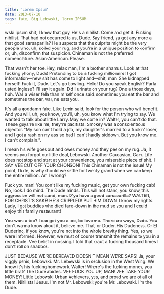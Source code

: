 ```yaml
---
title: 'Lorem Ipsum'
date: 2013-07-10
tags: fake, Big Lebowski, lorem IPSUM
---
```

wski ipsum shit, I know that guy. He's a nihilist. Come and get it. Fucking nihilist. That had not occurred to us, Dude. Say friend, ya got any more a that good sarsaparilla? He suspects that the culprits might be the very people who, uh, soiled your rug, and you're in a unique position to confirm or, uh, disconfirm that suspicion. Chinaman is not the preferred nomenclature. Asian-American. Please.

That wasn't her toe. Hey, relax man, I'm a brother shamus. Look at that fucking phony, Dude! Pretending to be a fucking millionaire! I got information—new shit has come to light and—shit, man! She kidnapped herself! Fuck it, Dude. Let's go bowling. Hello! Do you speak English? Parla usted Inglese? I'll say it again. Did I urinate on your rug? One a those days, huh. Wal, a wiser fella than m'self once said, sometimes you eat the bar and sometimes the bar, wal, he eats you.

It's all a goddamn fake. Like Lenin said, look for the person who will benefit. And you will, uh, you know, you'll, uh, you know what I'm trying to say. We wanted to talk about little Larry. May we come in? Walter, you can't do that. These guys're like me, they're pacifists. Smokey was a conscientious objector. "My son can't hold a job, my daughter's married to a fuckin' loser, and I got a rash on my ass so bad I can't hardly siddown. But you know me. I can't complain.".

I mean his wife goes out and owes money and they pee on my rug. Ja, it seems you forgot our little deal, Lebowski. Another Caucasian, Gary. Life does not stop and start at your convenience, you miserable piece of shit. I SAY VEE CUT OFF YOUR CHONSON! This Chinaman is not the issue! My point, Dude, is why should we settle for twenty grand when we can keep the entire million. Am I wrong?

Fuck you man! You don't like my fucking music, get your own fucking cab! No, look. I do mind. The Dude minds. This will not stand, you know, this aggression will not stand, man. D'ya have a good sarsaparilla? WALTER, FOR CHRIST'S SAKE! HE'S CRIPPLED! PUT HIM DOWN! I know my rights. Lady, I got buddies who died face-down in the mud so you and I could enjoy this family restaurant!

You want a toe? I can get you a toe, believe me. There are ways, Dude. You don't wanna know about it, believe me. That, or Duder. His Dudeness. Or El Duderino, if you know, you're not into the whole brevity thing. Yes, so we were informed. However, we must of course transmit the remains to you in a receptacle. Vee belief in nossing. I told that kraut a fucking thousand times I don't roll on shabbos.

JUST BECAUSE WE'RE BEREAVED DOESN'T MEAN WE'RE SAPS! Ja, your viggly penis, Lebowski. Mr. Lebowski is in seclusion in the West Wing. We know it's his fucking homework, Walter! Where's the fucking money, you little brat? The Dude abides. VEE FUCK YOU UP, MAN! VEE TAKE YOUR MONEY! Little Lebowski Urban Achievers, yes, and proud we are of all of them. Nihilists! Jesus. I'm not Mr. Lebowski; you're Mr. Lebowski. I'm the Dude.
